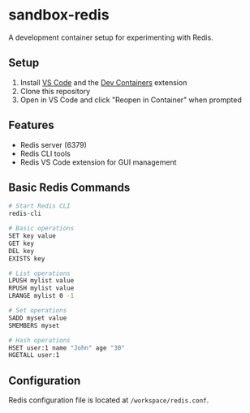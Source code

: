 # sandbox-redis

A development container setup for experimenting with Redis.

## Setup

1. Install [VS Code](https://code.visualstudio.com/) and the [Dev Containers](https://marketplace.visualstudio.com/items?itemName=ms-vscode-remote.remote-containers) extension
2. Clone this repository
3. Open in VS Code and click "Reopen in Container" when prompted

## Features

- Redis server (6379)
- Redis CLI tools
- Redis VS Code extension for GUI management

## Basic Redis Commands

```bash
# Start Redis CLI
redis-cli

# Basic operations
SET key value
GET key
DEL key
EXISTS key

# List operations
LPUSH mylist value
RPUSH mylist value
LRANGE mylist 0 -1

# Set operations
SADD myset value
SMEMBERS myset

# Hash operations
HSET user:1 name "John" age "30"
HGETALL user:1
```

## Configuration

Redis configuration file is located at `/workspace/redis.conf`.
